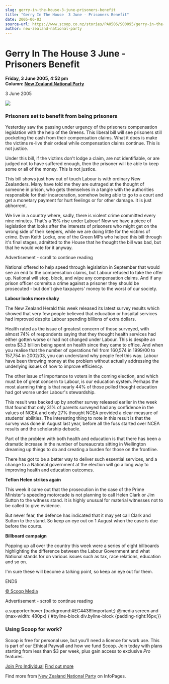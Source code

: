 ```yaml
---
slug: gerry-in-the-house-3-june-prisoners-benefit
title: "Gerry In The House  3 June - Prisoners Benefit"
date: 2005-06-03
source-url: https://www.scoop.co.nz/stories/PA0506/S00095/gerry-in-the-house-3-june-prisoners-benefit.htm
author: new-zealand-national-party
---
```

Gerry In The House 3 June - Prisoners Benefit
=============================================

**Friday, 3 June 2005, 4:52 pm**  
**Column: [New Zealand National Party](https://info.scoop.co.nz/New_Zealand_National_Party)**

  
3 June 2005

![](http://img.scoop.co.nz/stories/images/0506/77c8a0232043cd0b94aa.jpeg)

### Prisoners set to benefit from being prisoners

Yesterday saw the passing under urgency of the prisoners compensation legislation with the help of the Greens. This liberal bill will see prisoners still pocketing the cash from their compensation claims. What it does is make the victims re-live their ordeal while compensation claims continue. This is not justice.

Under this bill, if the victims don't lodge a claim, are not identifiable, or are judged not to have suffered enough, then the prisoner will be able to keep some or all of the money. This is not justice.

This bill shows just how out of touch Labour is with ordinary New Zealanders. Many have told me they are outraged at the thought of someone in prison, who gets themselves in a tangle with the authorities responsible for their incarceration, somehow being able to go to a court and get a monetary payment for hurt feelings or for other damage. It is just abhorrent.

We live in a country where, sadly, there is violent crime committed every nine minutes. That's a 15% rise under Labour! Now we have a piece of legislation that looks after the interests of prisoners who might get on the wrong side of their keepers, while we are doing little for the victims of crime. Even Keith Locke, one of the Green MPs who helped this bill through it's final stages, admitted to the House that he thought the bill was bad, but that he would vote for it anyway.

Advertisement - scroll to continue reading





National offered to help speed through legislation in September that would see an end to the compensation claims, but Labour refused to take the offer up. National will stop, block, and wipe any compensation claims. And if any prison officer commits a crime against a prisoner they should be prosecuted - but don't give taxpayers' money to the worst of our society.

**Labour looks more shaky**

The New Zealand Herald this week released its latest survey results which showed that very few people believed that education or hospital services had improved despite Labour spending billions of extra dollars.

Health rated as the issue of greatest concern of those surveyed, with almost 74% of respondents saying that they thought health services had either gotten worse or had not changed under Labour. This is despite an extra $3.3 billion being spent on health since they came to office. And when you realise that the number of operations fell from 160,574 in 1999/00 to 157,754 in 2002/03, you can understand why people feel this way. Labour have been throwing money at the problem without actually addressing the underlying issues of how to improve efficiency.

The other issue of importance to voters in the coming election, and which must be of great concern to Labour, is our education system. Perhaps the most alarming thing is that nearly 44% of those polled thought education had got worse under Labour's stewardship.

This result was backed up by another survey released earlier in the week that found that only 31% of parents surveyed had any confidence in the values of NCEA and only 27% thought NCEA provided a clear measure of students' abilities. The interesting thing to note in this result is that the survey was done in August last year, before all the fuss started over NCEA results and the scholarship debacle.

Part of the problem with both health and education is that there has been a dramatic increase in the number of bureaucrats sitting in Wellington dreaming up things to do and creating a burden for those on the frontline.

There has got to be a better way to deliver such essential services, and a change to a National government at the election will go a long way to improving health and education outcomes.

  
**Teflon Helen strikes again**

This week it came out that the prosecution in the case of the Prime Minister's speeding motorcade is not planning to call Helen Clark or Jim Sutton to the witness stand. It is highly unusual for material witnesses not to be called to give evidence.

But never fear, the defence has indicated that it may yet call Clark and Sutton to the stand. So keep an eye out on 1 August when the case is due before the courts.

**Billboard campaign**

Popping up all over the country this week were a series of eight billboards highlighting the difference between the Labour Government and what National stands for on various issues such as tax, race relations, education and so on.

I'm sure these will become a talking point, so keep an eye out for them.

ENDS

[© Scoop Media](http://www.scoop.co.nz/about/terms.html)  

Advertisement - scroll to continue reading



a.supporter:hover {background:#EC4438!important;} @media screen and (max-width: 480px) { #byline-block div.byline-block {padding-right:16px;}}

### Using Scoop for work?

Scoop is free for personal use, but you’ll need a licence for work use. This is part of our Ethical Paywall and how we fund Scoop. Join today with plans starting from less than $3 per week, plus gain access to exclusive _Pro_ features.  
  
[Join Pro Individual](https://pro.scoop.co.nz/Individual/?from=ProIn24) [Find out more](https://pro.scoop.co.nz/using-scoop-for-work/?from=ProIn24)

Find more from [New Zealand National Party](https://info.scoop.co.nz/New_Zealand_National_Party) on InfoPages.